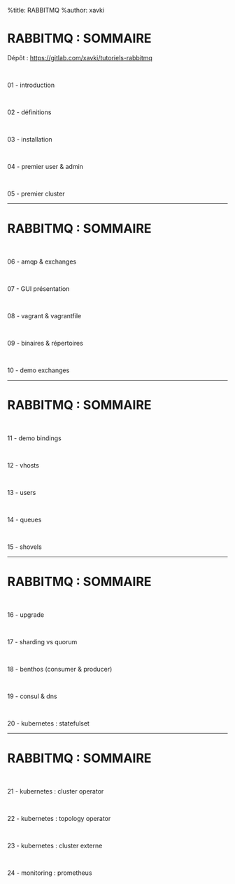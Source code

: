 %title: RABBITMQ
%author: xavki


# RABBITMQ : SOMMAIRE

Dépôt : https://gitlab.com/xavki/tutoriels-rabbitmq

<br>

01 - introduction

<br>

02 - définitions

<br>

03 - installation

<br>

04 - premier user & admin

<br>

05 - premier cluster

----------------------------------------------------

# RABBITMQ : SOMMAIRE

<br>

06 - amqp & exchanges

<br>

07 - GUI présentation

<br>

08 - vagrant & vagrantfile

<br>

09 - binaires & répertoires

<br>

10 - demo exchanges

----------------------------------------------------

# RABBITMQ : SOMMAIRE

<br>

11 - demo bindings

<br>

12 - vhosts

<br>

13 - users

<br>

14 - queues

<br>

15 - shovels

----------------------------------------------------

# RABBITMQ : SOMMAIRE

<br>

16 - upgrade

<br>

17 - sharding vs quorum

<br>

18 - benthos (consumer & producer)

<br>

19 - consul & dns

<br>

20 - kubernetes : statefulset

----------------------------------------------------

# RABBITMQ : SOMMAIRE

<br>

21 - kubernetes : cluster operator

<br>

22 - kubernetes : topology operator

<br>

23 - kubernetes : cluster externe

<br>

24 - monitoring : prometheus
